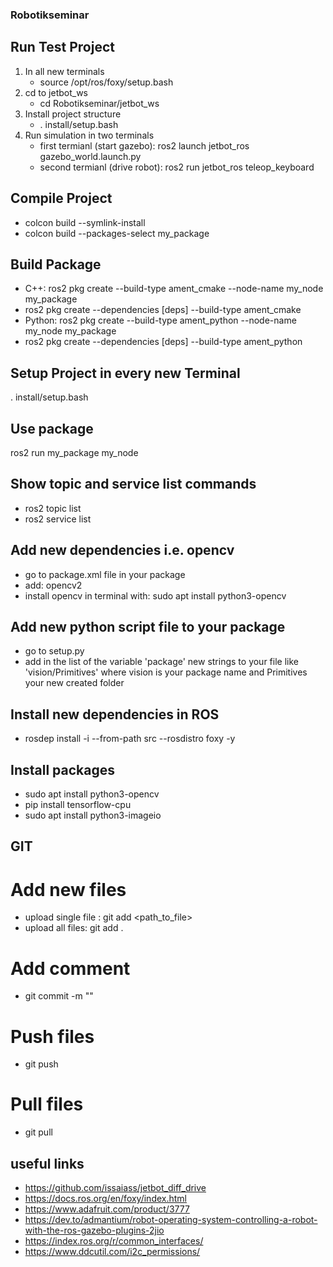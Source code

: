 ### Robotikseminar

## Run Test Project
1) In all new terminals 
    - source /opt/ros/foxy/setup.bash
2) cd to jetbot_ws
    - cd Robotikseminar/jetbot_ws
3) Install project structure
    - . install/setup.bash
4) Run simulation in two terminals
    - first termianl (start gazebo): ros2 launch jetbot_ros gazebo_world.launch.py 
    - second termianl (drive robot): ros2 run jetbot_ros teleop_keyboard 


## Compile Project
- colcon build --symlink-install
- colcon build --packages-select my_package

## Build Package
- C++:      ros2 pkg create --build-type ament_cmake --node-name my_node my_package
- ros2 pkg create <pkg-name> --dependencies [deps] --build-type ament_cmake
- Python:   ros2 pkg create --build-type ament_python --node-name my_node my_package
- ros2 pkg create <pkg-name> --dependencies [deps] --build-type ament_python

## Setup Project in every new Terminal
. install/setup.bash

## Use package
ros2 run my_package my_node

## Show topic and service list commands
- ros2 topic list
- ros2 service list

## Add new dependencies i.e. opencv
- go to package.xml file in your package
- add: <depend>opencv2</depend>
- install opencv in terminal with: sudo apt install python3-opencv 

## Add new python script file to your package 
- go to setup.py 
- add in the list of the variable 'package' new strings to your file like 'vision/Primitives' where vision is your package name and Primitives your new created folder

## Install new dependencies in ROS
- rosdep install -i --from-path src --rosdistro foxy -y

## Install packages
- sudo apt install python3-opencv 
- pip install tensorflow-cpu
- sudo apt install python3-imageio


## GIT
# Add new files
- upload single file : git add <path_to_file>
- upload all files: git add .

# Add comment
- git commit -m "<clear text for files>"

# Push files
- git push

# Pull files
- git pull


## useful links
- https://github.com/issaiass/jetbot_diff_drive
- https://docs.ros.org/en/foxy/index.html
- https://www.adafruit.com/product/3777
- https://dev.to/admantium/robot-operating-system-controlling-a-robot-with-the-ros-gazebo-plugins-2jio
- https://index.ros.org/r/common_interfaces/
- https://www.ddcutil.com/i2c_permissions/
